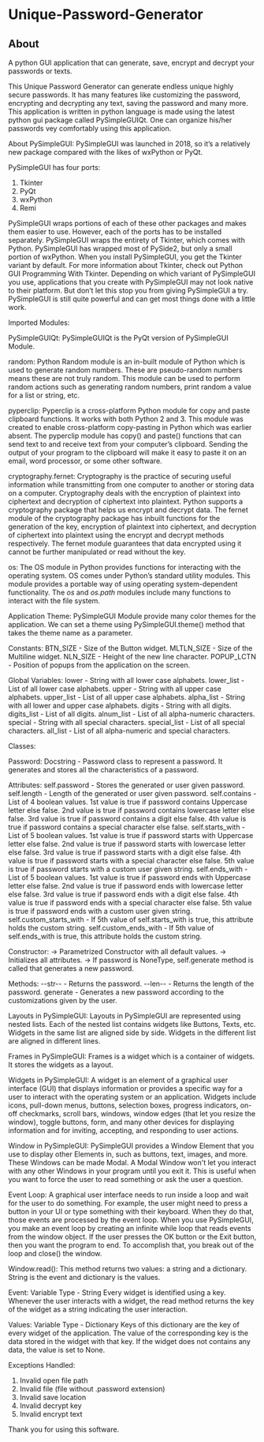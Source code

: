 # Unique-Password-Generator

## About

A python GUI application that can generate, save, encrypt and decrypt your passwords or texts.

This Unique Password Generator can generate endless unique highly secure passwords. It has many features like customizing the password, encrypting and decrypting any text, saving the password and many more. This application is written in python language is made using the latest python gui package called PySimpleGUIQt. One can organize his/her passwords vey comfortably using this application.

About PySimpleGUI:
PySimpleGUI was launched in 2018, so it’s a relatively new package compared with the likes of wxPython or PyQt.

PySimpleGUI has four ports:

1. Tkinter
2. PyQt
3. wxPython
4. Remi

PySimpleGUI wraps portions of each of these other packages and makes them easier to use. However, each of the ports has to be installed separately.
PySimpleGUI wraps the entirety of Tkinter, which comes with Python. PySimpleGUI has wrapped most of PySide2, but only a small portion of wxPython. When you install PySimpleGUI, you get the Tkinter variant by default. For more information about Tkinter, check out Python GUI Programming With Tkinter.
Depending on which variant of PySimpleGUI you use, applications that you create with PySimpleGUI may not look native to their platform. But don’t let this stop you from giving PySimpleGUI a try. PySimpleGUI is still quite powerful and can get most things done with a little work.

Imported Modules:

PySimpleGUIQt:
PySimpleGUIQt is the PyQt version of PySimpleGUI Module.

random:
Python Random module is an in-built module of Python which is used to generate random numbers. These are pseudo-random numbers means these are not truly random. This module can be used to perform random actions such as generating random numbers, print random a value for a list or string, etc.

pyperclip:
Pyperclip is a cross-platform Python module for copy and paste clipboard functions. It works with both Python 2 and 3. This module was created to enable cross-platform copy-pasting in Python which was earlier absent. The pyperclip module has copy() and paste() functions that can send text to and receive text from your computer’s clipboard. Sending the output of your program to the clipboard will make it easy to paste it on an email, word processor, or some other software.

cryptography.fernet:
Cryptography is the practice of securing useful information while transmitting from one computer to another or storing data on a computer. Cryptography deals with the encryption of plaintext into ciphertext and decryption of ciphertext into plaintext. Python supports a cryptography package that helps us encrypt and decrypt data. The fernet module of the cryptography package has inbuilt functions for the generation of the key, encryption of plaintext into ciphertext, and decryption of ciphertext into plaintext using the encrypt and decrypt methods respectively. The fernet module guarantees that data encrypted using it cannot be further manipulated or read without the key.

os:
The OS module in Python provides functions for interacting with the operating system. OS comes under Python’s standard utility modules. This module provides a portable way of using operating system-dependent functionality. The _os_ and _os.path_ modules include many functions to interact with the file system.

Application Theme:
PySimpleGUI Module provide many color themes for the application. We can set a theme using PySimpleGUI.theme() method that takes the theme name as a parameter.

Constants:
BTN_SIZE - Size of the Button widget.
MLTLN_SIZE - Size of the Multiline widget.
NLN_SIZE - Height of the new line character.
POPUP_LCTN - Position of popups from the application on the screen.

Global Variables:
lower - String with all lower case alphabets.
lower_list - List of all lower case alphabets.
upper - String with all upper case alphabets.
upper_list - List of all upper case alphabets.
alpha_list - String with all lower and upper case alphabets.
digits - String with all digits.
digits_list - List of all digits.
alnum_list - List of all alpha-numeric characters.
special - String with all special characters.
special_list - List of all special characters.
all_list - List of all alpha-numeric and special characters.

Classes:

Password:
Docstring - Password class to represent a password. It generates and stores all the characteristics of a password.

Attributes:
self.password - Stores the generated or user given password.
self.length - Length of the generated or user given password.
self.contains - List of 4 boolean values.
1st value is true if password contains Uppercase letter else false.
2nd value is true if password contains lowercase letter else false.
3rd value is true if password contains a digit else false.
4th value is true if password contains a special character else false.
self.starts_with - List of 5 boolean values.
1st value is true if password starts with Uppercase letter else false.
2nd value is true if password starts with lowercase letter else false.
3rd value is true if password starts with a digit else false.
4th value is true if password starts with a special character else false.
5th value is true if password starts with a custom user given string.
self.ends_with - List of 5 boolean values.
1st value is true if password ends with Uppercase letter else false.
2nd value is true if password ends with lowercase letter else false.
3rd value is true if password ends with a digit else false.
4th value is true if password ends with a special character else false.
5th value is true if password ends with a custom user given string.
self.custom_starts_with - If 5th value of self.starts_with is true, this attribute holds the custom string.
self.custom_ends_with - If 5th value of self.ends_with is true, this attribute holds the custom string.

Constructor:
-> Parametrized Constructor with all default values.
-> Initializes all attributes.
-> If password is NoneType, self.generate method is called that generates a new password.

Methods:
--str-- - Returns the password.
--len-- - Returns the length of the password.
generate - Generates a new password according to the customizations given by the user.

Layouts in PySimpleGUI:
Layouts in PySimpleGUI are represented using nested lists. Each of the nested list contains widgets like Buttons, Texts, etc. Widgets in the same list are aligned side by side. Widgets in the different list are aligned in different lines.

Frames in PySimpleGUI:
Frames is a widget which is a container of widgets. It stores the widgets as a layout.

Widgets in PySimpleGUI:
A widget is an element of a graphical user interface (GUI) that displays information or provides a specific way for a user to interact with the operating system or an application.
Widgets include icons, pull-down menus, buttons, selection boxes, progress indicators, on-off checkmarks, scroll bars, windows, window edges (that let you resize the window), toggle buttons, form, and many other devices for displaying information and for inviting, accepting, and responding to user actions.

Window in PySimpleGUI:
PySimpleGUI provides a Window Element that you use to display other Elements in, such as buttons, text, images, and more. These Windows can be made Modal. A Modal Window won't let you interact with any other Windows in your program until you exit it. This is useful when you want to force the user to read something or ask the user a question.

Event Loop:
A graphical user interface needs to run inside a loop and wait for the user to do something. For example, the user might need to press a button in your UI or type something with their keyboard. When they do that, those events are processed by the event loop.
When you use PySimpleGUI, you make an event loop by creating an infinite while loop that reads events from the window object. If the user presses the OK button or the Exit button, then you want the program to end. To accomplish that, you break out of the loop and close() the window.

Window.read():
This method returns two values: a string and a dictionary. String is the event and dictionary is the values.

Event:
Variable Type - String
Every widget is identified using a key. Whenever the user interacts with a widget, the read method returns the key of the widget as a string indicating the user interaction.

Values:
Variable Type - Dictionary
Keys of this dictionary are the key of every widget of the application. The value of the corresponding key is the data stored in the widget with that key. If the widget does not contains any data, the value is set to None.

Exceptions Handled:

1. Invalid open file path
2. Invalid file (file without .password extension)
3. Invalid save location
4. Invalid decrypt key
5. Invalid encrypt text

Thank you for using this software.
